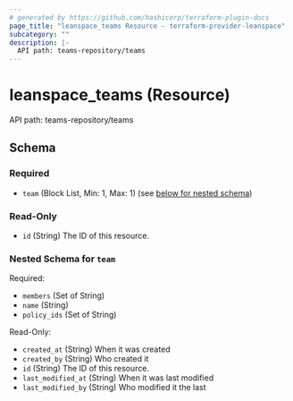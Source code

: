 ```yaml
---
# generated by https://github.com/hashicorp/terraform-plugin-docs
page_title: "leanspace_teams Resource - terraform-provider-leanspace"
subcategory: ""
description: |-
  API path: teams-repository/teams
---
```


# leanspace_teams (Resource)

API path: teams-repository/teams



<!-- schema generated by tfplugindocs -->
## Schema

### Required

- `team` (Block List, Min: 1, Max: 1) (see [below for nested schema](#nestedblock--team))

### Read-Only

- `id` (String) The ID of this resource.

<a id="nestedblock--team"></a>
### Nested Schema for `team`

Required:

- `members` (Set of String)
- `name` (String)
- `policy_ids` (Set of String)

Read-Only:

- `created_at` (String) When it was created
- `created_by` (String) Who created it
- `id` (String) The ID of this resource.
- `last_modified_at` (String) When it was last modified
- `last_modified_by` (String) Who modified it the last


